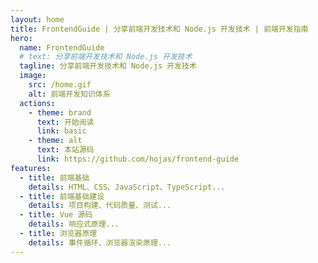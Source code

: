 ```yaml
---
layout: home
title: FrontendGuide | 分享前端开发技术和 Node.js 开发技术 | 前端开发指南
hero:
  name: FrontendGuide
  # text: 分享前端开发技术和 Node.js 开发技术
  tagline: 分享前端开发技术和 Node.js 开发技术
  image:
    src: /home.gif
    alt: 前端开发知识体系
  actions:
    - theme: brand
      text: 开始阅读
      link: basic
    - theme: alt
      text: 本站源码
      link: https://github.com/hojas/frontend-guide
features:
  - title: 前端基础
    details: HTML、CSS、JavaScript、TypeScript...
  - title: 前端基础建设
    details: 项目构建、代码质量、测试...
  - title: Vue 源码
    details: 响应式原理...
  - title: 浏览器原理
    details: 事件循环、浏览器渲染原理...
---
```


<style>
:root {
  --vp-home-hero-name-color: transparent;
  --vp-home-hero-name-background: linear-gradient(120deg, #bd34fe, #41d1ff);
}
</style>
